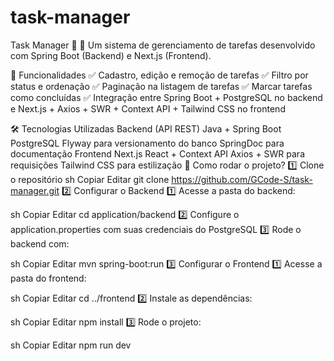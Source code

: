 # task-manager
Task Manager 📌
🚀 Um sistema de gerenciamento de tarefas desenvolvido com Spring Boot (Backend) e Next.js (Frontend).

📌 Funcionalidades
✅ Cadastro, edição e remoção de tarefas
✅ Filtro por status e ordenação
✅ Paginação na listagem de tarefas
✅ Marcar tarefas como concluídas
✅ Integração entre Spring Boot + PostgreSQL no backend e Next.js + Axios + SWR + Context API + Tailwind CSS no frontend

🛠 Tecnologias Utilizadas
Backend (API REST)
Java + Spring Boot
PostgreSQL
Flyway para versionamento do banco
SpringDoc para documentação
Frontend
Next.js
React + Context API
Axios + SWR para requisições
Tailwind CSS para estilização
📌 Como rodar o projeto?
1️⃣ Clone o repositório
sh
Copiar
Editar
git clone https://github.com/GCode-S/task-manager.git
2️⃣ Configurar o Backend
1️⃣ Acesse a pasta do backend:

sh
Copiar
Editar
cd application/backend
2️⃣ Configure o application.properties com suas credenciais do PostgreSQL
3️⃣ Rode o backend com:

sh
Copiar
Editar
mvn spring-boot:run
3️⃣ Configurar o Frontend
1️⃣ Acesse a pasta do frontend:

sh
Copiar
Editar
cd ../frontend
2️⃣ Instale as dependências:

sh
Copiar
Editar
npm install
3️⃣ Rode o projeto:

sh
Copiar
Editar
npm run dev
